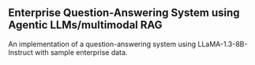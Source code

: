 ## Enterprise Question-Answering System using Agentic LLMs/multimodal RAG

An implementation of a question-answering system using LLaMA-1.3-8B-Instruct with sample enterprise data.
